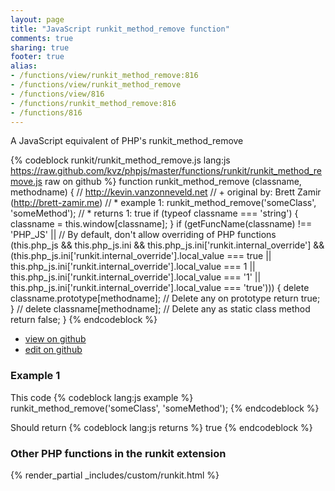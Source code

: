 ```yaml
---
layout: page
title: "JavaScript runkit_method_remove function"
comments: true
sharing: true
footer: true
alias:
- /functions/view/runkit_method_remove:816
- /functions/view/runkit_method_remove
- /functions/view/816
- /functions/runkit_method_remove:816
- /functions/816
---
```

<!-- Generated by Rakefile:build -->
A JavaScript equivalent of PHP's runkit_method_remove

{% codeblock runkit/runkit_method_remove.js lang:js https://raw.github.com/kvz/phpjs/master/functions/runkit/runkit_method_remove.js raw on github %}
function runkit_method_remove (classname, methodname) {
  // http://kevin.vanzonneveld.net
  // +   original by: Brett Zamir (http://brett-zamir.me)
  // *     example 1: runkit_method_remove('someClass', 'someMethod');
  // *     returns 1: true
  if (typeof classname === 'string') {
    classname = this.window[classname];
  }
  if (getFuncName(classname) !== 'PHP_JS' || // By default, don't allow overriding of PHP functions
  (this.php_js && this.php_js.ini && this.php_js.ini['runkit.internal_override'] && (this.php_js.ini['runkit.internal_override'].local_value === true || this.php_js.ini['runkit.internal_override'].local_value === 1 || this.php_js.ini['runkit.internal_override'].local_value === '1' || this.php_js.ini['runkit.internal_override'].local_value === 'true'))) {
    delete classname.prototype[methodname]; // Delete any on prototype
    return true;
  }
  // delete classname[methodname]; // Delete any as static class method
  return false;
}
{% endcodeblock %}

 - [view on github](https://github.com/kvz/phpjs/blob/master/functions/runkit/runkit_method_remove.js)
 - [edit on github](https://github.com/kvz/phpjs/edit/master/functions/runkit/runkit_method_remove.js)

### Example 1
This code
{% codeblock lang:js example %}
runkit_method_remove('someClass', 'someMethod');
{% endcodeblock %}

Should return
{% codeblock lang:js returns %}
true
{% endcodeblock %}


### Other PHP functions in the runkit extension
{% render_partial _includes/custom/runkit.html %}
